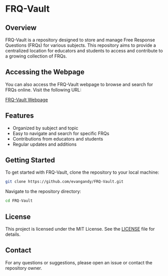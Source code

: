 # FRQ-Vault

## Overview

FRQ-Vault is a repository designed to store and manage Free Response Questions (FRQs) for various subjects. This repository aims to provide a centralized location for educators and students to access and contribute to a growing collection of FRQs.

## Accessing the Webpage

You can also access the FRQ-Vault webpage to browse and search for FRQs online. Visit the following URL:

[FRQ-Vault Webpage](https://evangandy.github.io/FRQ-Vault)

## Features

- Organized by subject and topic
- Easy to navigate and search for specific FRQs
- Contributions from educators and students
- Regular updates and additions

## Getting Started

To get started with FRQ-Vault, clone the repository to your local machine:

```bash
git clone https://github.com/evangandy/FRQ-Vault.git
```

Navigate to the repository directory:

```bash
cd FRQ-Vault
```

## License

This project is licensed under the MIT License. See the [LICENSE](LICENSE) file for details.

## Contact

For any questions or suggestions, please open an issue or contact the repository owner.
